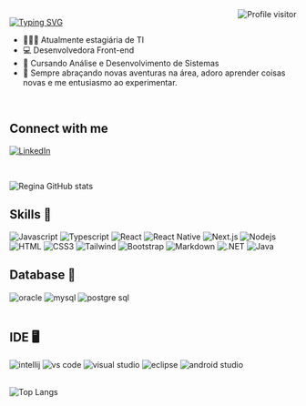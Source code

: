 <a href="https://komarev.com/ghpvc/?username=ReginaPompeo">
  <img align="right" src="https://komarev.com/ghpvc/?username=ReginaPomepo&label=Visitors&color=DE3163&style=flat" alt="Profile visitor" />
</a>


[![Typing SVG](https://readme-typing-svg.demolab.com?font=Fira+Code&weight=600&size=25&pause=1000&color=ed30cf&random=false&width=435&height=40&lines=Ol%C3%A1%2C+eu+sou+a+Regina+Pompeo!+%F0%9F%91%BE%F0%9F%93%9A%F0%9F%92%99)](https://git.io/typing-svg)

- 👩🏻‍💻 Atualmente estagiária de TI
- :computer: Desenvolvedora Front-end 
- 📖 Cursando Análise e Desenvolvimento de Sistemas
- 🚀 Sempre abraçando novas aventuras na área, adoro aprender coisas novas e me entusiasmo ao experimentar.
  
<br/>

## Connect with me 
[![LinkedIn](https://img.shields.io/badge/LinkedIn-0077B5?style=for-the-badge&logo=linkedin&logoColor=white)](https://www.linkedin.com/in/regina-pompeo/)

<br/>

![Regina GitHub stats](https://github-readme-stats.vercel.app/api?username=ReginaPompeo&show_icons=true&theme=radical)

## Skills 🚀

![Javascript](https://img.shields.io/badge/Javascript-F0DB4F?style=for-the-badge&labelColor=black&logo=javascript&logoColor=F0DB4F)
![Typescript](https://img.shields.io/badge/Typescript-007acc?style=for-the-badge&labelColor=black&logo=typescript&logoColor=007acc)
![React](https://img.shields.io/badge/-React-61DBFB?style=for-the-badge&labelColor=black&logo=react&logoColor=61DBFB)
![React Native](https://img.shields.io/badge/React_Native-20232A?style=for-the-badge&logo=react&logoColor=61DAFB)
![Next.js](https://img.shields.io/badge/next.js-000000?style=for-the-badge&logo=nextdotjs&logoColor=white)
![Nodejs](https://img.shields.io/badge/Nodejs-3C873A?style=for-the-badge&labelColor=black&logo=node.js&logoColor=3C873A)
![HTML](https://img.shields.io/badge/HTML5-E34F26?style=for-the-badge&logo=html5&logoColor=white)
![CSS3](https://img.shields.io/badge/CSS3-1572B6?style=for-the-badge&logo=css3&logoColor=white)
![Tailwind](https://img.shields.io/badge/Tailwind_CSS-092749?style=for-the-badge&logo=tailwindcss&logoColor=06B6D4&labelColor=000000)
![Bootstrap](https://img.shields.io/badge/Bootstrap-563D7C?style=for-the-badge&logo=bootstrap&logoColor=white)
![Markdown](https://img.shields.io/badge/Markdown-000000?style=for-the-badge&logo=markdown&logoColor=white)
![.NET](https://img.shields.io/badge/.NET-512BD4?style=for-the-badge&labelColor=black&logo=.net&logoColor=white)
![Java](https://img.shields.io/badge/Java-FF5733?style=for-the-badge&logo=java&logoColor=white)
<br/>

 ## Database 🎲 
<div style="display: inline_block">    
<img align="center" alt="oracle" src="https://img.shields.io/badge/Oracle-F80000?style=for-the-badge&logo=Oracle&logoColor=white" /> 
<img align="center" alt="mysql" src="https://img.shields.io/badge/MySQL-005C84?style=for-the-badge&logo=mysql&logoColor=white" /> 
<img align="center" alt="postgre sql" src="https://img.shields.io/badge/PostgreSQL-316192?style=for-the-badge&logo=postgresql&logoColor=white" /> 
</div> 

<br/> 

## IDE 🖥️ 
<div style="display: inline_block">    
<img align="center" alt="intellij" src="https://img.shields.io/badge/IntelliJ_IDEA-000000.svg?style=for-the-badge&logo=intellij-idea&logoColor=white" /> 
<img align="center" alt="vs code" src="https://img.shields.io/badge/VSCode-0078D4?style=for-the-badge&logo=visual%20studio%20code&logoColor=white" /> 
<img align="center" alt="visual studio" src="https://img.shields.io/badge/Visual_Studio-5C2D91?style=for-the-badge&logo=visual%20studio&logoColor=white" /> 
<img align="center" alt="eclipse" src="https://img.shields.io/badge/Eclipse-2C2255?style=for-the-badge&logo=eclipse&logoColor=white" /> 
<img align="center" alt="android studio" src="https://img.shields.io/badge/Android_Studio-3DDC84?style=for-the-badge&logo=android-studio&logoColor=white" /> 
</div> 

<br/>

![Top Langs](https://github-readme-stats.vercel.app/api/top-langs/?username=ReginaPompeo&layout=compact)



